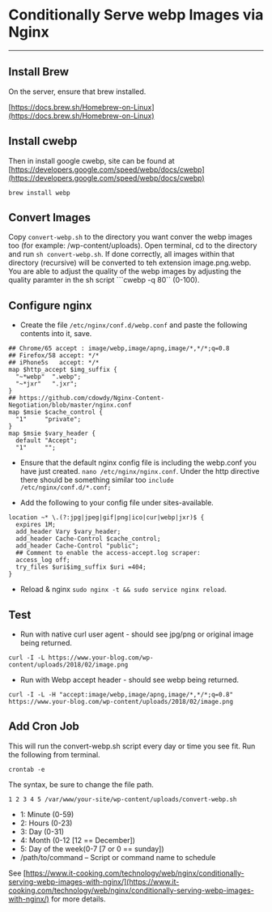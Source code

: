# Conditionally Serve webp Images via Nginx

--- 

## Install Brew
On the server, ensure that brew installed.

[https://docs.brew.sh/Homebrew-on-Linux](https://docs.brew.sh/Homebrew-on-Linux)

## Install cwebp
Then in install google cwebp, site can be found at [https://developers.google.com/speed/webp/docs/cwebp](https://developers.google.com/speed/webp/docs/cwebp)

```
brew install webp
```

## Convert Images
Copy ```convert-webp.sh``` to the directory you want conver the webp images too (for example: /wp-content/uploads).
Open terminal, cd to the directory and run ```sh convert-webp.sh```. If done correctly, all images within that directory (recursive) will be converted to teh extension image.png.webp.
You are able to adjust the quality of the webp images by adjusting the quality paramter in the sh script ```cwebp -q 80`` (0-100).

## Configure nginx

- Create the file ```/etc/nginx/conf.d/webp.conf``` and paste the following contents into it, save.

```
## Chrome/65 accept : image/webp,image/apng,image/*,*/*;q=0.8
## Firefox/58 accept: */*
## iPhone5s   accept: */*
map $http_accept $img_suffix {
  "~*webp"  ".webp";
  "~*jxr"   ".jxr";
}
## https://github.com/cdowdy/Nginx-Content-Negotiation/blob/master/nginx.conf
map $msie $cache_control {
  "1"     "private";
}
map $msie $vary_header {
  default "Accept";
  "1"     "";
```

- Ensure that the default nginx config file is including the webp.conf you have just created. ```nano /etc/nginx/nginx.conf```. 
Under the http directive there should be something similar too ```include /etc/nginx/conf.d/*.conf;```

- Add the following to your config file under sites-available.

```
location ~* \.(?:jpg|jpeg|gif|png|ico|cur|webp|jxr)$ {
  expires 1M;
  add_header Vary $vary_header;
  add_header Cache-Control $cache_control;
  add_header Cache-Control "public";
  ## Comment to enable the access-accept.log scraper:
  access_log off;
  try_files $uri$img_suffix $uri =404;
}
```

- Reload & nginx ```sudo nginx -t && sudo service nginx reload```.

## Test

- Run with native curl user agent - should see jpg/png or original image being returned.
```
curl -I -L https://www.your-blog.com/wp-content/uploads/2018/02/image.png
```

- Run with Webp accept header - should see webp being returned.
```
curl -I -L -H "accept:image/webp,image/apng,image/*,*/*;q=0.8" https://www.your-blog.com/wp-content/uploads/2018/02/image.png
```


## Add Cron Job
This will run the convert-webp.sh script every day or time you see fit. Run the following from terminal.

```
crontab -e
```

The syntax, be sure to change the file path.

```
1 2 3 4 5 /var/www/your-site/wp-content/uploads/convert-webp.sh
```
- 1: Minute (0-59)
- 2: Hours (0-23)
- 3: Day (0-31)
- 4: Month (0-12 [12 == December])
- 5: Day of the week(0-7 [7 or 0 == sunday])
- /path/to/command – Script or command name to schedule


See [https://www.it-cooking.com/technology/web/nginx/conditionally-serving-webp-images-with-nginx/](https://www.it-cooking.com/technology/web/nginx/conditionally-serving-webp-images-with-nginx/) for more details.
